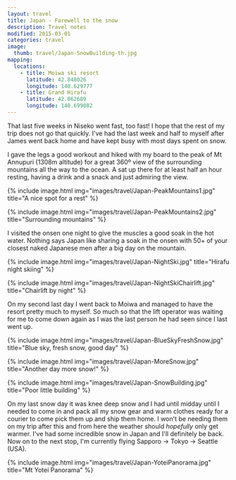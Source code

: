 ```yaml
---
layout: travel
title: Japan - Farewell to the snow
description: Travel notes
modified: 2015-03-01
categories: travel
image:
  thumb: travel/Japan-SnowBuilding-th.jpg
mapping:
  locations:
    - title: Moiwa ski resort
      latitude: 42.848026
      longitude: 140.629777
    - title: Grand Hirafu
      latitude: 42.862689
      longitude: 140.699082
---
```


That last five weeks in Niseko went fast, too fast! I hope that the rest of my trip does not go that quickly. I've had the last week and half to myself after James went back home and have kept busy with most days spent on snow.

I gave the legs a good workout and hiked with my board to the peak of Mt Annupuri (1308m altitude) for a great 360º view of the surrounding mountains all the way to the ocean. A sat up there for at least half an hour resting, having a drink and a snack and just admiring the view.

{% include image.html img="images/travel/Japan-PeakMountains1.jpg" title="A nice spot for a rest" %}

{% include image.html img="images/travel/Japan-PeakMountains2.jpg" title="Surrounding mountains" %}

I visited the onsen one night to give the muscles a good soak in the hot water. Nothing says Japan like sharing a soak in the onsen with 50+ of your closest naked Japanese men after a big day on the mountain.

{% include image.html img="images/travel/Japan-NightSki.jpg" title="Hirafu night skiing" %}

{% include image.html img="images/travel/Japan-NightSkiChairlift.jpg" title="Chairlift by night" %}

On my second last day I went back to Moiwa and managed to have the resort pretty much to myself. So much so that the lift operator was waiting for me to come down again as I was the last person he had seen since I last went up.

{% include image.html img="images/travel/Japan-BlueSkyFreshSnow.jpg" title="Blue sky, fresh snow, good day" %}

{% include image.html img="images/travel/Japan-MoreSnow.jpg" title="Another day more snow!" %}

{% include image.html img="images/travel/Japan-SnowBuilding.jpg" title="Poor little building" %}

On my last snow day it was knee deep snow and I had until midday until I needed to come in and pack all my snow gear and warm clothes ready for a courier to come pick them up and ship them home. I won't be needing them on my trip after this and from here the weather should *hopefully* only get warmer. I've had some incredible snow in Japan and I'll definitely be back. Now on to the next stop, I'm currently flying Sapporo → Tokyo → Seattle (USA).

{% include image.html img="images/travel/Japan-YoteiPanorama.jpg" title="Mt Yotei Panorama" %}